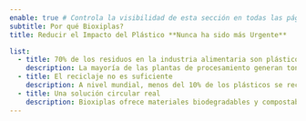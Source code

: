 ```yaml
---
enable: true # Controla la visibilidad de esta sección en todas las páginas donde se utilice
subtitle: Por qué Bioxiplas?
title: Reducir el Impacto del Plástico **Nunca ha sido más Urgente**

list:
  - title: 70% de los residuos en la industria alimentaria son plásticos
    description: La mayoría de las plantas de procesamiento generan toneladas de residuos plásticos de un solo uso. La acumulación de estos materiales es insostenible, y las soluciones de reciclaje actuales no logran revertir el problema.
  - title: El reciclaje no es suficiente
    description: A nivel mundial, menos del 10% de los plásticos se reciclan efectivamente. La mayoría termina en vertederos o en el medio ambiente, liberando microplásticos y contribuyendo a la crisis climática.
  - title: Una solución circular real
    description: Bioxiplas ofrece materiales biodegradables y compostables certificados, diseñados específicamente para la industria alimentaria. Permiten reemplazar los plásticos convencionales sin comprometer el rendimiento, y generan un impacto ambiental positivo medible.
---
```

